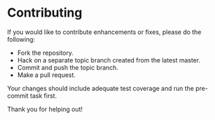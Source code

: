 # Contributing

If you would like to contribute enhancements or fixes, please do the following:

- Fork the repository.
- Hack on a separate topic branch created from the latest master.
- Commit and push the topic branch.
- Make a pull request.

Your changes should include adequate test coverage and run the pre-commit task first.

Thank you for helping out!
